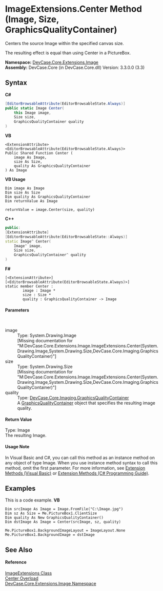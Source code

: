 # ImageExtensions.Center Method (Image, Size, GraphicsQualityContainer)
 

Centers the source Image within the specified canvas size. 

 The resulting effect is equal than using Center in a PictureBox.

**Namespace:**&nbsp;<a href="N_DevCase_Core_Extensions_Image">DevCase.Core.Extensions.Image</a><br />**Assembly:**&nbsp;DevCase.Core (in DevCase.Core.dll) Version: 3.3.0.0 (3.3)

## Syntax

**C#**<br />
``` C#
[EditorBrowsableAttribute(EditorBrowsableState.Always)]
public static Image Center(
	this Image image,
	Size size,
	GraphicsQualityContainer quality
)
```

**VB**<br />
``` VB
<ExtensionAttribute>
<EditorBrowsableAttribute(EditorBrowsableState.Always)>
Public Shared Function Center ( 
	image As Image,
	size As Size,
	quality As GraphicsQualityContainer
) As Image
```

**VB Usage**<br />
``` VB Usage
Dim image As Image
Dim size As Size
Dim quality As GraphicsQualityContainer
Dim returnValue As Image

returnValue = image.Center(size, quality)
```

**C++**<br />
``` C++
public:
[ExtensionAttribute]
[EditorBrowsableAttribute(EditorBrowsableState::Always)]
static Image^ Center(
	Image^ image, 
	Size size, 
	GraphicsQualityContainer^ quality
)
```

**F#**<br />
``` F#
[<ExtensionAttribute>]
[<EditorBrowsableAttribute(EditorBrowsableState.Always)>]
static member Center : 
        image : Image * 
        size : Size * 
        quality : GraphicsQualityContainer -> Image 

```


#### Parameters
&nbsp;<dl><dt>image</dt><dd>Type: System.Drawing.Image<br />\[Missing <param name="image"/> documentation for "M:DevCase.Core.Extensions.Image.ImageExtensions.Center(System.Drawing.Image,System.Drawing.Size,DevCase.Core.Imaging.GraphicsQualityContainer)"\]</dd><dt>size</dt><dd>Type: System.Drawing.Size<br />\[Missing <param name="size"/> documentation for "M:DevCase.Core.Extensions.Image.ImageExtensions.Center(System.Drawing.Image,System.Drawing.Size,DevCase.Core.Imaging.GraphicsQualityContainer)"\]</dd><dt>quality</dt><dd>Type: <a href="T_DevCase_Core_Imaging_GraphicsQualityContainer">DevCase.Core.Imaging.GraphicsQualityContainer</a><br />A <a href="T_DevCase_Core_Imaging_GraphicsQualityContainer">GraphicsQualityContainer</a> object that specifies the resulting image quality.</dd></dl>

#### Return Value
Type: Image<br />The resulting Image.

#### Usage Note
In Visual Basic and C#, you can call this method as an instance method on any object of type Image. When you use instance method syntax to call this method, omit the first parameter. For more information, see <a href="https://docs.microsoft.com/dotnet/visual-basic/programming-guide/language-features/procedures/extension-methods">Extension Methods (Visual Basic)</a> or <a href="https://docs.microsoft.com/dotnet/csharp/programming-guide/classes-and-structs/extension-methods">Extension Methods (C# Programming Guide)</a>.

## Examples
This is a code example. 
**VB**<br />
``` VB
Dim srcImage As Image = Image.FromFile("C:\Image.jpg")
Dim sz As Size = Me.PictureBox1.ClientSize
Dim quality As New GraphicsQualityContainer()
Dim dstImage As Image = Center(srcImage, sz, quality)

Me.PictureBox1.BackgroundImageLayout = ImageLayout.None
Me.PictureBox1.BackgroundImage = dstImage
```


## See Also


#### Reference
<a href="T_DevCase_Core_Extensions_Image_ImageExtensions">ImageExtensions Class</a><br /><a href="Overload_DevCase_Core_Extensions_Image_ImageExtensions_Center">Center Overload</a><br /><a href="N_DevCase_Core_Extensions_Image">DevCase.Core.Extensions.Image Namespace</a><br />